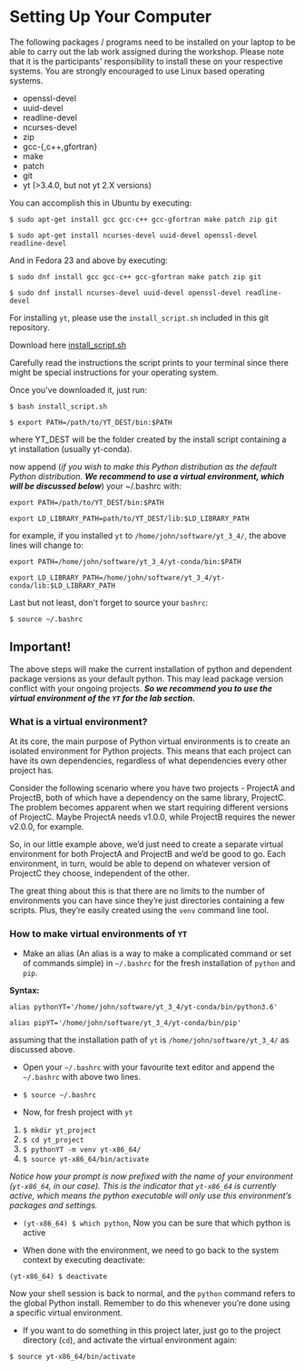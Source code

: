 # Setting Up Your Computer

The following packages / programs need to be installed on your laptop to be able to carry out the lab work assigned during the workshop. Please note that it is the participants' responsibility to install these on your respective systems. You are strongly encouraged to use Linux based operating systems.

- openssl-devel
- uuid-devel
- readline-devel
- ncurses-devel
- zip
- gcc-{,c++,gfortran}
- make
- patch
- git
- yt (>3.4.0, but not yt 2.X versions)

You can accomplish this in Ubuntu by executing:

`$ sudo apt-get install gcc gcc-c++ gcc-gfortran make patch zip git`

`$ sudo apt-get install ncurses-devel uuid-devel openssl-devel readline-devel`

And in Fedora 23 and above by executing:

`$ sudo dnf install gcc gcc-c++ gcc-gfortran make patch zip git`

`$ sudo dnf install ncurses-devel uuid-devel openssl-devel readline-devel`

For installing `yt`, please use the `install_script.sh` included in this git repository.

Download here 
[install_script.sh](https://simulationasi2018.github.io/Cosmological-Simulations/install_script.sh)

Carefully read the instructions the script prints to your terminal since there might be special instructions for your operating system.

Once you've downloaded it, just run:

`$ bash install_script.sh`

`$ export PATH=/path/to/YT_DEST/bin:$PATH`

where YT_DEST will be the folder created by the install script containing a yt installation (usually yt-conda).

now append (_if you wish to make this Python distribution as the default Python distribution. **We recommend to use a virtual environment, which will be discussed below**_) your ~/.bashrc with: 

`export PATH=/path/to/YT_DEST/bin:$PATH` 

`export LD_LIBRARY_PATH=path/to/YT_DEST/lib:$LD_LIBRARY_PATH`

for example, if you installed `yt` to `/home/john/software/yt_3_4/`, the above lines will change to:

`export PATH=/home/john/software/yt_3_4/yt-conda/bin:$PATH` 

`export LD_LIBRARY_PATH=/home/john/software/yt_3_4/yt-conda/lib:$LD_LIBRARY_PATH`

Last but not least, don't forget to source your `bashrc`:

`$ source ~/.bashrc`

## Important!

The above steps will make the current installation of python and dependent package versions as your default python. This may lead package version conflict with your ongoing projects. **_So we recommend you to use the virtual environment of the `YT` for the lab section._** 

### What is a virtual environment?

At its core, the main purpose of Python virtual environments is to create an isolated environment for Python projects. This means that each project can have its own dependencies, regardless of what dependencies every other project has.

Consider the following scenario where you have two projects - ProjectA and ProjectB, both of which have a dependency on the same library, ProjectC. The problem becomes apparent when we start requiring different versions of ProjectC. Maybe ProjectA needs v1.0.0, while ProjectB requires the newer v2.0.0, for example.

So, in our little example above, we’d just need to create a separate virtual environment for both ProjectA and ProjectB and we’d be good to go. Each environment, in turn, would be able to depend on whatever version of ProjectC they choose, independent of the other.

The great thing about this is that there are no limits to the number of environments you can have since they’re just directories containing a few scripts. Plus, they’re easily created using the `venv` command line tool.

### How to make virtual environments of `YT`

- Make an alias (An alias is a way to make a complicated command or set of commands simple) in `~/.bashrc` for the fresh installation of `python` and `pip`. 

**Syntax:**

`alias pythonYT='/home/john/software/yt_3_4/yt-conda/bin/python3.6'`

`alias pipYT='/home/john/software/yt_3_4/yt-conda/bin/pip'`


assuming that the installation path of `yt` is `/home/john/software/yt_3_4/` as discussed above. 

- Open your `~/.bashrc` with your favourite text editor and append the `~/.bashrc` with above two lines. 

- `$ source ~/.bashrc`

- Now, for fresh project with `yt`

1. `$ mkdir yt_project`
2. `$ cd yt_project`
3. `$ pythonYT -m venv yt-x86_64/`
4. `$ source yt-x86_64/bin/activate`

_Notice how your prompt is now prefixed with the name of your environment (`yt-x86_64`, in our case). This is the indicator that `yt-x86_64` is currently active, which means the python executable will only use this environment’s packages and settings._

- `(yt-x86_64) $ which python`, Now you can  be sure that which python is active

- When done with the environment, we need to go back to the system context by executing deactivate:

`(yt-x86_64) $ deactivate`

Now your shell session is back to normal, and the `python` command refers to the global Python install. Remember to do this whenever you’re done using a specific virtual environment. 

- If you want to do something in this project later, just go to the project directory (`cd`), and activate the virtual environment again:

`$ source yt-x86_64/bin/activate`


